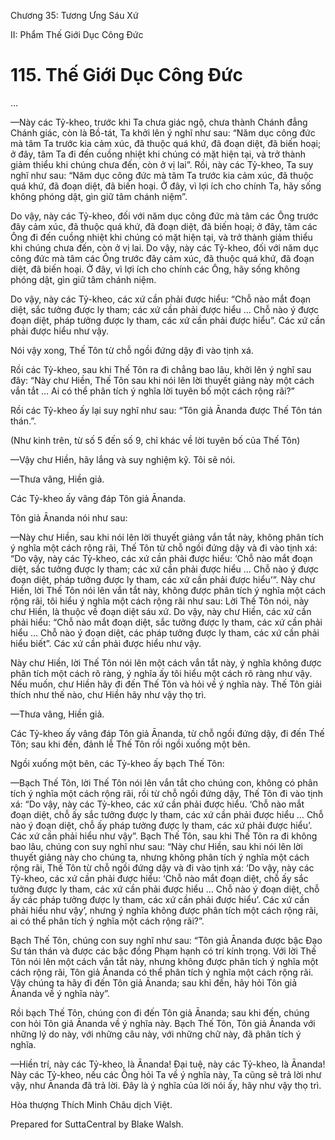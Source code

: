  

Chương 35: Tương Ưng Sáu Xứ

II: Phẩm Thế Giới Dục Công Ðức

# 115\. Thế Giới Dục Công Ðức

…

—Này các Tỷ-kheo, trước khi Ta chưa giác ngộ, chưa thành Chánh đẳng Chánh giác, còn là Bồ-tát, Ta khởi lên ý nghĩ như sau: “Năm dục công đức mà tâm Ta trước kia cảm xúc, đã thuộc quá khứ, đã đoạn diệt, đã biến hoại; ở đây, tâm Ta đi đến cuồng nhiệt khi chúng có mặt hiện tại, và trở thành giảm thiểu khi chúng chưa đến, còn ở vị lai”. Rồi, này các Tỷ-kheo, Ta suy nghĩ như sau: “Năm dục công đức mà tâm Ta trước kia cảm xúc, đã thuộc quá khứ, đã đoạn diệt, đã biến hoại. Ở đây, vì lợi ích cho chính Ta, hãy sống không phóng dật, gìn giữ tâm chánh niệm”.

Do vậy, này các Tỷ-kheo, đối với năm dục công đức mà tâm các Ông trước đây cảm xúc, đã thuộc quá khứ, đã đoạn diệt, đã biến hoại; ở đây, tâm các Ông đi đến cuồng nhiệt khi chúng có mặt hiện tại, và trở thành giảm thiểu khi chúng chưa đến, còn ở vị lai. Do vậy, này các Tỷ-kheo, đối với năm dục công đức mà tâm các Ông trước đây cảm xúc, đã thuộc quá khứ, đã đoạn diệt, đã biến hoại. Ở đây, vì lợi ích cho chính các Ông, hãy sống không phóng dật, gìn giữ tâm chánh niệm.

Do vậy, này các Tỷ-kheo, các xứ cần phải được hiểu: “Chỗ nào mắt đoạn diệt, sắc tưởng được ly tham; các xứ cần phải được hiểu … Chỗ nào ý được đoạn diệt, pháp tưởng được ly tham, các xứ cần phải được hiểu”. Các xứ cần phải được hiểu như vậy.

Nói vậy xong, Thế Tôn từ chỗ ngồi đứng dậy đi vào tịnh xá.

Rồi các Tỷ-kheo, sau khi Thế Tôn ra đi chẳng bao lâu, khởi lên ý nghĩ sau đây: “Này chư Hiền, Thế Tôn sau khi nói lên lời thuyết giảng này một cách vắn tắt … Ai có thể phân tích ý nghĩa lời tuyên bố một cách rộng rãi?”

Rồi các Tỷ-kheo ấy lại suy nghĩ như sau: “Tôn giả Ānanda được Thế Tôn tán thán.”.

(Như kinh trên, từ số 5 đến số 9, chỉ khác về lời tuyên bố của Thế Tôn)

—Vậy chư Hiền, hãy lắng và suy nghiệm kỹ. Tôi sẽ nói.

—Thưa vâng, Hiền giả.

Các Tỷ-kheo ấy vâng đáp Tôn giả Ānanda.

Tôn giả Ānanda nói như sau:

—Này chư Hiền, sau khi nói lên lời thuyết giảng vắn tắt này, không phân tích ý nghĩa một cách rộng rãi, Thế Tôn từ chỗ ngồi đứng dậy và đi vào tịnh xá: “Do vậy, này các Tỷ-kheo, các xứ cần phải được hiểu: ‘Chỗ nào mắt đoạn diệt, sắc tưởng được ly tham; các xứ cần phải được hiểu … Chỗ nào ý được đoạn diệt, pháp tưởng được ly tham, các xứ cần phải được hiểu’”. Này chư Hiền, lời Thế Tôn nói lên vắn tắt này, không được phân tích ý nghĩa một cách rộng rãi, tôi hiểu ý nghĩa một cách rộng rãi như sau: Lời Thế Tôn nói, này chư Hiền, là thuộc về đoạn diệt sáu xứ. Do vậy, này chư Hiền, các xứ cần phải hiểu: “Chỗ nào mắt đoạn diệt, sắc tưởng được ly tham, các xứ cần phải hiểu … Chỗ nào ý đoạn diệt, các pháp tưởng được ly tham, các xứ cần phải hiểu biết”. Các xứ cần phải được hiểu như vậy.

Này chư Hiền, lời Thế Tôn nói lên một cách vắn tắt này, ý nghĩa không được phân tích một cách rõ ràng, ý nghĩa ấy tôi hiểu một cách rõ ràng như vậy. Nếu muốn, chư Hiền hãy đi đến Thế Tôn và hỏi về ý nghĩa này. Thế Tôn giải thích như thế nào, chư Hiền hãy như vậy thọ trì.

—Thưa vâng, Hiền giả.

Các Tỷ-kheo ấy vâng đáp Tôn giả Ānanda, từ chỗ ngồi đứng dậy, đi đến Thế Tôn; sau khi đến, đảnh lễ Thế Tôn rồi ngồi xuống một bên.

Ngồi xuống một bên, các Tỷ-kheo ấy bạch Thế Tôn:

—Bạch Thế Tôn, lời Thế Tôn nói lên vắn tắt cho chúng con, không có phân tích ý nghĩa một cách rộng rãi, rồi từ chỗ ngồi đứng dậy, Thế Tôn đi vào tịnh xá: “Do vậy, này các Tỷ-kheo, các xứ cần phải được hiểu. ‘Chỗ nào mắt đoạn diệt, chỗ ấy sắc tưởng được ly tham, các xứ cần phải được hiểu … Chỗ nào ý đoạn diệt, chỗ ấy pháp tưởng được ly tham, các xứ phải được hiểu’. Các xứ cần phải hiểu như vậy”. Bạch Thế Tôn, sau khi Thế Tôn ra đi không bao lâu, chúng con suy nghĩ như sau: “Này chư Hiền, sau khi nói lên lời thuyết giảng này cho chúng ta, nhưng không phân tích ý nghĩa một cách rộng rãi, Thế Tôn từ chỗ ngồi đứng dậy và đi vào tịnh xá: ‘Do vậy, này các Tỷ-kheo, các xứ cần phải được hiểu: ‘Chỗ nào mắt đoạn diệt, chỗ ấy sắc tưởng được ly tham, các xứ cần phải được hiểu … Chỗ nào ý đoạn diệt, chỗ ấy các pháp tưởng được ly tham, các xứ cần phải được hiểu’. Các xứ cần phải hiểu như vậy’, nhưng ý nghĩa không được phân tích một cách rộng rãi, ai có thể phân tích ý nghĩa một cách rộng rãi?”.

Bạch Thế Tôn, chúng con suy nghĩ như sau: “Tôn giả Ānanda được bậc Ðạo Sư tán thán và được các bậc đồng Phạm hạnh có trí kính trọng. Với lời Thế Tôn nói lên một cách vắn tắt này, nhưng không được phân tích ý nghĩa một cách rộng rãi, Tôn giả Ānanda có thể phân tích ý nghĩa một cách rộng rãi. Vậy chúng ta hãy đi đến Tôn giả Ānanda; sau khi đến, hãy hỏi Tôn giả Ānanda về ý nghĩa này”.

Rồi bạch Thế Tôn, chúng con đi đến Tôn giả Ānanda; sau khi đến, chúng con hỏi Tôn giả Ānanda về ý nghĩa này. Bạch Thế Tôn, Tôn giả Ānanda với những lý do này, với những câu này, với những chữ này, đã phân tích ý nghĩa.

—Hiền trí, này các Tỷ-kheo, là Ānanda! Ðại tuệ, này các Tỷ-kheo, là Ānanda! Này các Tỷ-kheo, nếu các Ông hỏi Ta về ý nghĩa này, Ta cũng sẽ trả lời như vậy, như Ānanda đã trả lời. Ðây là ý nghĩa của lời nói ấy, hãy như vậy thọ trì.

Hòa thượng Thích Minh Châu dịch Việt.

Prepared for SuttaCentral by Blake Walsh.